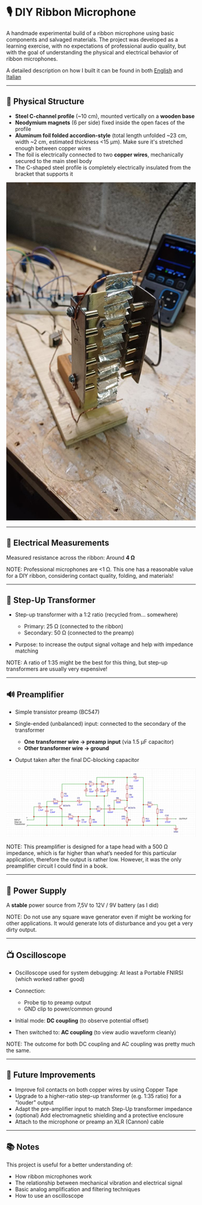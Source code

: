 # 🎙️ DIY Ribbon Microphone

A handmade experimental build of a ribbon microphone using basic components and salvaged materials. The project was developed as a learning exercise, with no expectations of professional audio quality, but with the goal of understanding the physical and electrical behavior of ribbon microphones.

A detailed description on how I built it can be found in both [English](dyi_ribbon_microphone_how_i_built_it_en.pdf) and [Italian](dyi_ribbon_microphone_how_i_built_it_it.pdf)

---

## 🧱 Physical Structure

* **Steel C-channel profile** (~10 cm), mounted vertically on a **wooden base**
* **Neodymium magnets** (6 per side) fixed inside the open faces of the profile
* **Aluminum foil folded accordion-style** (total length unfolded ~23 cm, width ~2 cm, estimated thickness <15 µm). Make sure it's stretched enough between copper wires
* The foil is electrically connected to two **copper wires**, mechanically secured to the main steel body
* The C-shaped steel profile is completely electrically insulated from the bracket that supports it

![DIY Ribbon Microphone](mic.jpg)

---

## 📏 Electrical Measurements

Measured resistance across the ribbon: Around **4 Ω** 

NOTE: Professional microphones are <1 Ω. This one has a reasonable value for a DIY ribbon, considering contact quality, folding, and materials!

---

## 🔁 Step-Up Transformer

* Step-up transformer with a 1:2 ratio (recycled from... somewhere)

  * Primary: 25 Ω (connected to the ribbon)
  * Secondary: 50 Ω (connected to the preamp)
* Purpose: to increase the output signal voltage and help with impedance matching

NOTE: A ratio of 1:35 might be the best for this thing, but step-up transformers are usually very expensive!

---

## 🔊 Preamplifier

* Simple transistor preamp (BC547)
* Single-ended (unbalanced) input: connected to the secondary of the transformer

  * **One transformer wire → preamp input** (via 1.5 µF capacitor)
  * **Other transformer wire → ground**
* Output taken after the final DC-blocking capacitor

![Preamplifier](preamp.jpg)

NOTE: This preamplifier is designed for a tape head with a 500 Ω impedance, which is far higher than what’s needed for this particular application, therefore the output is rather low. However, it was the only preamplifier circuit I could find in a book.

---

## 🔌 Power Supply

A **stable** power source from 7,5V to 12V / 9V battery (as I did)

NOTE: Do not use any square wave generator even if might be working for other applications. It would generate lots of disturbance and you get a very dirty output.

---

## 📺 Oscilloscope

* Oscilloscope used for system debugging: At least a Portable FNIRSI (which worked rather good)
* Connection:

  * Probe tip to preamp output
  * GND clip to power/common ground
* Initial mode: **DC coupling** (to observe potential offset)
* Then switched to: **AC coupling** (to view audio waveform cleanly)

NOTE: The outcome for both DC coupling and AC coupling was pretty much the same.

---

## 🧪 Future Improvements

* Improve foil contacts on both copper wires by using Copper Tape
* Upgrade to a higher-ratio step-up transformer (e.g. 1:35 ratio) for a "louder" output
* Adapt the pre-amplifier input to match Step-Up transformer impedance
* (optional) Add electromagnetic shielding and a protective enclosure
* Attach to the microphone or preamp an XLR (Cannon) cable

---

## 📚 Notes

This project is useful for a better understanding of:

* How ribbon microphones work
* The relationship between mechanical vibration and electrical signal
* Basic analog amplification and filtering techniques
* How to use an oscilloscope
